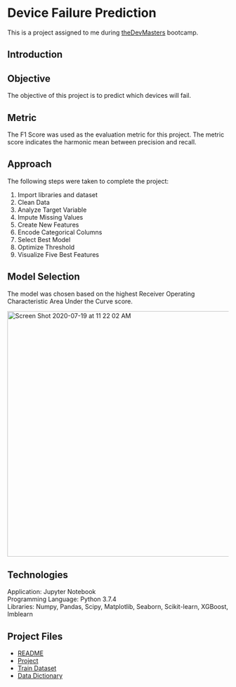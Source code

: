 # Device Failure Prediction
This is a project assigned to me during [theDevMasters](https://www.thedevmasters.com) bootcamp.<br> 

## Introduction

## Objective
The objective of this project is to predict which devices will fail.

## Metric 
The F1 Score was used as the evaluation metric for this project. The metric score indicates the harmonic mean between precision and recall.

## Approach
The following steps were taken to complete the project:
1. Import libraries and dataset
2. Clean Data
3. Analyze Target Variable
4. Impute Missing Values
5. Create New Features
6. Encode Categorical Columns
7. Select Best Model
8. Optimize Threshold
9. Visualize Five Best Features

## Model Selection
The model was chosen based on the highest Receiver Operating Characteristic Area Under the Curve score.

<img width="558" alt="Screen Shot 2020-07-19 at 11 22 02 AM" src="https://user-images.githubusercontent.com/51253177/87882055-49ef4280-c9b2-11ea-88c4-fb0af6267314.png">

## Technologies
Application: Jupyter Notebook<br>
Programming Language: Python 3.7.4<br>
Libraries: Numpy, Pandas, Scipy, Matplotlib, Seaborn, Scikit-learn, XGBoost, Imblearn<br>

## Project Files
* [README](https://github.com/Ericjung008/Loan-Prediction/commit/bcb39946ae007aaefd5e42e8392bff7673ca2ff1)
* [Project](https://github.com/Ericjung008/Loan-Prediction/blob/master/Loan.ipynb)
* [Train Dataset](https://github.com/Ericjung008/Loan-Prediction/blob/master/Loan.csv.zip)
* [Data Dictionary](https://github.com/Ericjung008/Loan-Prediction/blob/master/loan%20data%20dictionary.docx)
